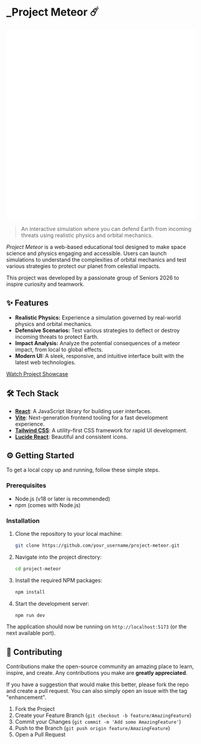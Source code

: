 # _Project Meteor ☄️

![Project Meteor Logo](/logo.png)

>An interactive simulation where you can defend Earth from incoming threats using realistic physics and orbital mechanics.

_Project Meteor_ is a web-based educational tool designed to make space science and physics engaging and accessible. Users can launch simulations to understand the complexities of orbital mechanics and test various strategies to protect our planet from celestial impacts.
 

This project was developed by a passionate group of Seniors 2026 to inspire curiosity and teamwork.

## ✨ Features

- **Realistic Physics:** Experience a simulation governed by real-world physics and orbital mechanics.
- **Defensive Scenarios:** Test various strategies to deflect or destroy incoming threats to protect Earth.
- **Impact Analysis:** Analyze the potential consequences of a meteor impact, from local to global effects.
- **Modern UI:** A sleek, responsive, and intuitive interface built with the latest web technologies.


[Watch Project Showcase](./showcase.mp4)

## 🛠️ Tech Stack

- **[React](https://reactjs.org/)**: A JavaScript library for building user interfaces.
- **[Vite](https://vitejs.dev/)**: Next-generation frontend tooling for a fast development experience.
- **[Tailwind CSS](https://tailwindcss.com/)**: A utility-first CSS framework for rapid UI development.
- **[Lucide React](https://lucide.dev/)**: Beautiful and consistent icons.

## ⚙️ Getting Started

To get a local copy up and running, follow these simple steps.

### Prerequisites

- Node.js (v18 or later is recommended)
- npm (comes with Node.js)

### Installation

1.  Clone the repository to your local machine:
    ```sh
    git clone https://github.com/your_username/project-meteor.git
    ```
2.  Navigate into the project directory:
    ```sh
    cd project-meteor
    ```
3.  Install the required NPM packages:
    ```sh
    npm install
    ```
4.  Start the development server:
    ```sh
    npm run dev
    ```

The application should now be running on `http://localhost:5173` (or the next available port).

## 🤝 Contributing

Contributions make the open-source community an amazing place to learn, inspire, and create. Any contributions you make are **greatly appreciated**.

If you have a suggestion that would make this better, please fork the repo and create a pull request. You can also simply open an issue with the tag "enhancement".

1.  Fork the Project
2.  Create your Feature Branch (`git checkout -b feature/AmazingFeature`)
3.  Commit your Changes (`git commit -m 'Add some AmazingFeature'`)
4.  Push to the Branch (`git push origin feature/AmazingFeature`)
5.  Open a Pull Request
